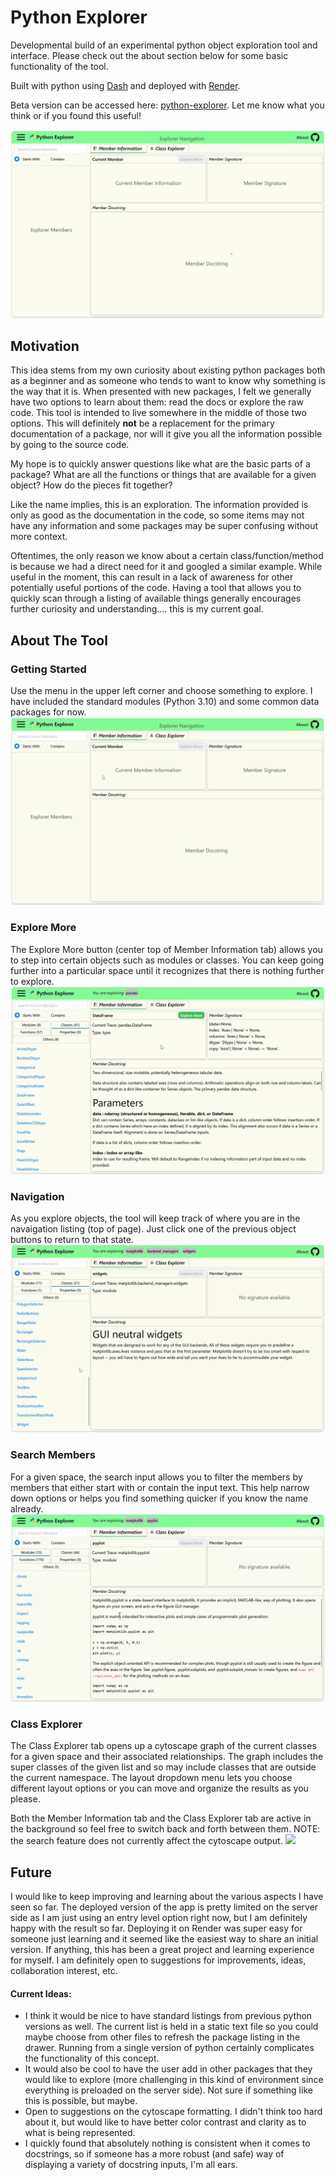 # Python Explorer

Developmental build of an experimental python object exploration tool and interface. Please check out the about section below for some basic functionality of the tool. 

Built with python using [Dash](https://dash.plotly.com) and deployed with [Render](https://render.com).

Beta version can be accessed here: [python-explorer](https://python-explorer.onrender.com/). Let me know what you think or if you found this useful!

![](docs/overview_plain.png)

Motivation
----------
This idea stems from my own curiosity about existing python packages both as a beginner and as someone who tends to want to know why something is the way that it is. When presented with new packages, I felt we generally have two options to learn about them: read the docs or explore the raw code. This tool is intended to live somewhere in the middle of those two options. This will definitely **not** be a replacement for the primary documentation of a package, nor will it give you all the information possible by going to the source code. 

My hope is to quickly answer questions like what are the basic parts of a package? What are all the functions or things that are available for a given object? How do the pieces fit together? 

Like the name implies, this is an exploration. The information provided is only as good as the documentation in the code, so some items may not have any information and some packages may be super confusing without more context. 

Oftentimes, the only reason we know about a certain class/function/method is because we had a direct need for it and googled a similar example. While useful in the moment, this can result in a lack of awareness for other potentially useful portions of the code. Having a tool that allows you to quickly scan through a listing of available things generally encourages further curiosity and understanding.... this is my current goal.

About The Tool
--------------
### Getting Started
Use the menu in the upper left corner and choose something to explore. I have included the standard modules (Python 3.10) and some common data packages for now. 
![](docs/GettingStarted.gif)

### Explore More
The Explore More button (center top of Member Information tab) allows you to step into certain objects such as modules or classes. You can keep going further into a particular space until it recognizes that there is nothing further to explore.
![](docs/ExploreMore.gif)

### Navigation
As you explore objects, the tool will keep track of where you are in the navaigation listing (top of page). Just click one of the previous object buttons to return to that state.
![](docs/Navigation.gif)

### Search Members
For a given space, the search input allows you to filter the members by members that either start with or contain the input text. This help narrow down options or helps you find something quicker if you know the name already.
![](docs/Search.gif)

### Class Explorer
The Class Explorer tab opens up a cytoscape graph of the current classes for a given space and their associated relationships. The graph includes the super classes of the given list and so may include classes that are outside the current namespace. The layout dropdown menu lets you choose different layout options or you can move and organize the results as you please.

Both the Member Information tab and the Class Explorer tab are active in the background so feel free to switch back and forth between them. NOTE: the search feature does not currently affect the cytoscape output.
![](docs/ClassExplorer.gif)

Future
------
I would like to keep improving and learning about the various aspects I have seen so far. The deployed version of the app is pretty limited on the server side as I am just using an entry level option right now, but I am definitely happy with the result so far. Deploying it on Render was super easy for someone just learning and it seemed like the easiest way to share an initial version. If anything, this has been a great project and learning experience for myself. I am definitely open to suggestions for improvements, ideas, collaboration interest, etc.

#### Current Ideas:
* I think it would be nice to have standard listings from previous python versions as well. The current list is held in a static text file so you could maybe choose from other files to refresh the package listing in the drawer. Running from a single version of python certainly complicates the functionality of this concept. 
* It would also be cool to have the user add in other packages that they would like to explore (more challenging in this kind of environment since everything is preloaded on the server side). Not sure if something like this is possible, but maybe.
* Open to suggestions on the cytoscape formatting. I didn't think too hard about it, but would like to have better color contrast and clarity as to what is being represented.
* I quickly found that absolutely nothing is consistent when it comes to docstrings, so if someone has a more robust (and safe) way of displaying a variety of docstring inputs, I'm all ears. 
